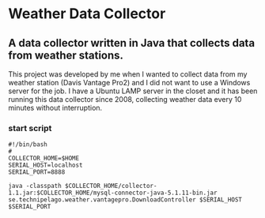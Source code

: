 # Weather Data Collector
## A data collector written in Java that collects data from weather stations.

This project was developed by me when I wanted to collect data from my
weather station (Davis Vantage Pro2) and I did not want to use a
Windows server for the job. I have a Ubuntu LAMP server in the closet
and it has been running this data collector since 2008,
collecting weather data every 10 minutes without interruption.

### start script

    #!/bin/bash
    #
    COLLECTOR_HOME=$HOME
    SERIAL_HOST=localhost
    SERIAL_PORT=8888
    
    java -classpath $COLLECTOR_HOME/collector-1.1.jar:$COLLECTOR_HOME/mysql-connector-java-5.1.11-bin.jar se.technipelago.weather.vantagepro.DownloadController $SERIAL_HOST $SERIAL_PORT
